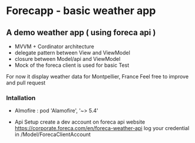
# Forecapp - basic weather app

## A demo weather app ( using foreca api )

- MVVM + Cordinator architecture
- delegate pattern between View and ViewModel
- closure between Model/api and ViewModel
- Mock of the foreca client is used for basic Test

For now it display weather data for Montpellier, France
Feel free to improve and pull request

### Intallation
- Almofire :
pod 'Alamofire', '~> 5.4'

- Api Setup
create a dev account on foreca api website https://corporate.foreca.com/en/foreca-weather-api
log your credential in /Model/ForecaClientAccount
